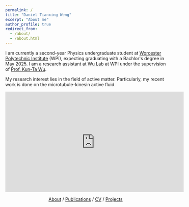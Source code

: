 ```yaml
---
permalink: /
title: "Daniel Tianxing Weng"
excerpt: "About me"
author_profile: true
redirect_from: 
  - /about/
  - /about.html
---
```


I am currently a second-year Physics undergraduate student at [Worcester Polytechnic Institute](https://www.wpi.edu/) (WPI), expecting graduating with a Bachlor's degree in May 2025.
I am a research assistant at [Wu Lab](https://wp.wpi.edu/kuntawu/) at WPI under the supervision of [Prof. Kun-Ta Wu](https://www.wpi.edu/people/faculty/kwu).

My research interest lies in the field of active matter. Particularly, my recent work is done on the microtubule-kinesin active fluid. 


<iframe 
  width="560" height="315" 
  src="https://www.youtube.com/embed/FDCxLeopGPI?autoplay=1&mute=1" 
  title="YouTube video player" 
  frameborder="0" 
  allow="accelerometer; autoplay; clipboard-write; encrypted-media; gyroscope; picture-in-picture; web-share" allowfullscreen>
</iframe>

<p style="text-align: center;"> 
  <a href="https://daniel-tianxing-weng.github.io/">About</a>
  /
  <a href="https://daniel-tianxing-weng.github.io//publications/">Publications</a>
  /
  <a href="https://daniel-tianxing-weng.github.io//files/Tianxing_Weng_CV_Oct_2023.pdf">CV</a>
  /
   <a href="https://daniel-tianxing-weng.github.io//projects/">Projects</a>
</p>